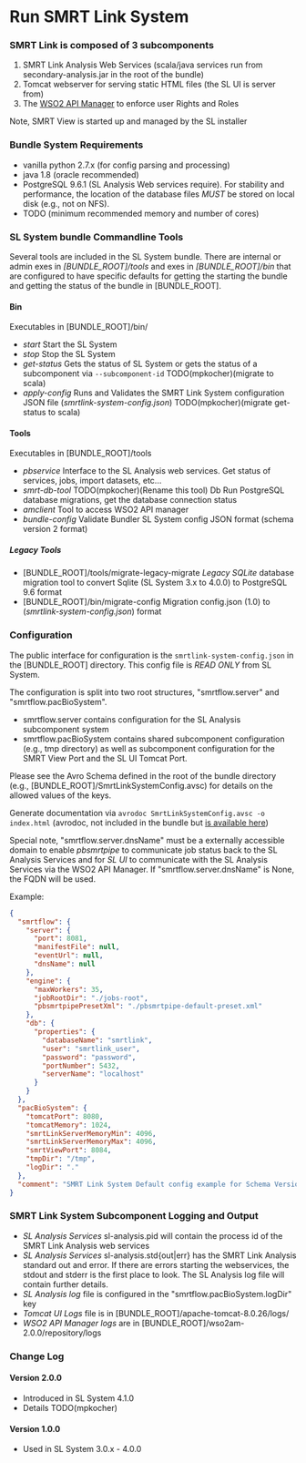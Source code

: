 # Run SMRT Link System

### SMRT Link is composed of 3 subcomponents

1. SMRT Link Analysis Web Services (scala/java services run from secondary-analysis.jar in the root of the bundle)
2. Tomcat webserver for serving static HTML files (the SL UI is server from)
3. The [WSO2 API Manager](http://wso2.com/products/api-manager/) to enforce user Rights and Roles

Note, SMRT View is started up and managed by the SL installer

### Bundle System Requirements

- vanilla python 2.7.x (for config parsing and processing)
- java 1.8 (oracle recommended)
- PostgreSQL 9.6.1 (SL Analysis Web services require). For stability and performance, the location of the database files *MUST* be stored on local disk (e.g., not on NFS).
- TODO (minimum recommended memory and number of cores)

### SL System bundle Commandline Tools

Several tools are included in the SL System bundle. There are internal or admin exes in *[BUNDLE_ROOT]/tools* and exes in *[BUNDLE_ROOT]/bin* that are configured to have specific defaults for getting the starting the bundle and getting the status of the bundle in [BUNDLE_ROOT]. 

#### Bin

Executables in [BUNDLE_ROOT]/bin/

- *start* Start the SL System
- *stop* Stop the SL System
- *get-status* Gets the status of SL System or gets the status of a subcomponent via `--subcomponent-id` TODO(mpkocher)(migrate to scala)
- *apply-config* Runs and Validates the SMRT Link System configuration JSON file (*smrtlink-system-config.json*) TODO(mpkocher)(migrate get-status to scala)


#### Tools

Executables in [BUNDLE_ROOT]/tools

- *pbservice* Interface to the SL Analysis web services. Get status of services, jobs, import datasets, etc...
- *smrt-db-tool* TODO(mpkocher)(Rename this tool) Db Run PostgreSQL database migrations, get the database connection status
- *amclient* Tool to access WSO2 API manager
- *bundle-config* Validate Bundler SL System config JSON format (schema version 2 format)


##### Legacy Tools

- [BUNDLE_ROOT]/tools/migrate-legacy-migrate *Legacy SQLite* database migration tool to convert Sqlite (SL System 3.x to 4.0.0) to PostgreSQL 9.6 format
- [BUNDLE_ROOT]/bin/migrate-config Migration config.json (1.0) to (*smrtlink-system-config.json*) format
  

### Configuration

The public interface for configuration is the `smrtlink-system-config.json` in the [BUNDLE_ROOT] directory. This config file is *READ ONLY* from SL System.

The configuration is split into two root structures, "smrtflow.server" and "smrtflow.pacBioSystem". 

- smrtflow.server contains configuration for the SL Analysis subcomponent system 
- smrtflow.pacBioSystem contains shared subcomponent configuration (e.g., tmp directory) as well as subcomponent configuration for the SMRT View Port and the SL UI Tomcat Port. 

Please see the Avro Schema defined in the root of the bundle directory (e.g., [BUNDLE_ROOT]/SmrtLinkSystemConfig.avsc) for details on the allowed values of the keys. 

Generate documentation via `avrodoc SmrtLinkSystemConfig.avsc -o index.html` (avrodoc, not included in the bundle but [is available here](https://www.npmjs.com/package/avrodoc))

Special note, "smrtflow.server.dnsName" must be a externally accessible domain to enable *pbsmrtpipe* to communicate job status back to the SL Analysis Services and for *SL UI* to communicate with the SL Analysis Services via the WSO2 API Manager. If "smrtflow.server.dnsName" is None, the FQDN will be used.

Example:

```json
{
  "smrtflow": {
    "server": {
      "port": 8081,
      "manifestFile": null,
      "eventUrl": null,
      "dnsName": null
    },
    "engine": {
      "maxWorkers": 35,
      "jobRootDir": "./jobs-root",
      "pbsmrtpipePresetXml": "./pbsmrtpipe-default-preset.xml"
    },
    "db": {
      "properties": {
        "databaseName": "smrtlink",
        "user": "smrtlink_user",
        "password": "password",
        "portNumber": 5432,
        "serverName": "localhost"
      }
    }
  },
  "pacBioSystem": {
    "tomcatPort": 8080,
    "tomcatMemory": 1024,
    "smrtLinkServerMemoryMin": 4096,
    "smrtLinkServerMemoryMax": 4096,
    "smrtViewPort": 8084,
    "tmpDir": "/tmp",
    "logDir": "."
  },
  "comment": "SMRT Link System Default config example for Schema Version 2.0"
}
```

### SMRT Link System Subcomponent Logging and Output

- *SL Analysis Services* sl-analysis.pid will contain the process id of the SMRT Link Analysis web services
- *SL Analysis Services* sl-analysis.std{out|err} has the SMRT Link Analysis standard out and error. If there are errors starting the webservices, the stdout and stderr is the first place to look. The SL Analysis log file will contain further details.
- *SL Analysis log* file is configured in the "smrtflow.pacBioSystem.logDir" key
- *Tomcat UI Logs* file is in [BUNDLE_ROOT]/apache-tomcat-8.0.26/logs/
- *WSO2 API Manager logs* are in [BUNDLE_ROOT]/wso2am-2.0.0/repository/logs


### Change Log

#### Version 2.0.0

- Introduced in SL System 4.1.0
- Details TODO(mpkocher)

#### Version 1.0.0

- Used in SL System 3.0.x - 4.0.0
